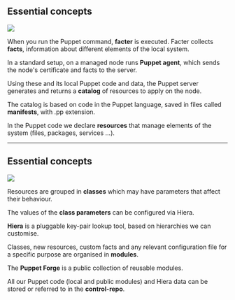 ## Essential concepts
<img src="gfx/junior.png" class="skill">

When you run the Puppet command, **facter** is executed.
Facter collects **facts**, information about different
elements of the local system.

In a standard setup, on a managed node runs **Puppet agent**,
which sends the node's certificate and facts to the server.

Using these and its local Puppet code and data,  the Puppet server
generates and returns a **catalog** of resources to apply on the node.

The catalog is based on code in the Puppet language,
saved in files called **manifests**, with .pp extension.

In the Puppet code we declare **resources** that manage
elements of the system (files, packages, services ...).

---

## Essential concepts
<img src="gfx/junior.png" class="skill">

Resources are grouped in **classes** which
may have parameters that affect their behaviour.

The values of the **class parameters** can be configured via Hiera.

**Hiera** is a pluggable key-pair lookup tool,
based on hierarchies we can customise.

Classes, new resources, custom facts and any relevant
configuration file for a specific purpose are organised in **modules**.

The **Puppet Forge** is a public collection of reusable modules.

All our Puppet code (local and public modules) and Hiera data
can be stored or referred to in the **control-repo**.

